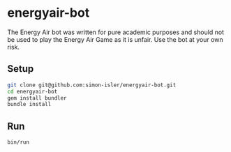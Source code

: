 # energyair-bot

The Energy Air bot was written for pure academic purposes and should not be used to play the Energy Air Game as it is unfair. Use the bot at your own risk.

## Setup

```sh
git clone git@github.com:simon-isler/energyair-bot.git
cd energyair-bot
gem install bundler
bundle install
```

## Run

```
bin/run
```
